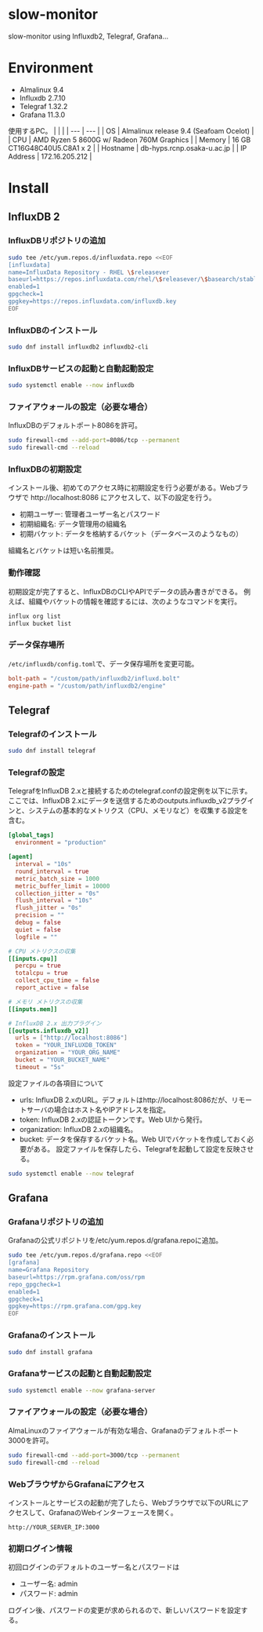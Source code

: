 # slow-monitor
slow-monitor using Influxdb2, Telegraf, Grafana...

# Environment

- Almalinux 9.4
- Influxdb 2.7.10
- Telegraf 1.32.2
- Grafana 11.3.0

使用するPC。
| | |
| --- | --- |
| OS | Almalinux release 9.4 (Seafoam Ocelot) |
| CPU | AMD Ryzen 5 8600G w/ Radeon 760M Graphics |
| Memory | 16 GB CT16G48C40U5.C8A1 x 2 |
| Hostname | db-hyps.rcnp.osaka-u.ac.jp |
| IP Address | 172.16.205.212 |

# Install

## InfluxDB 2

### InfluxDBリポジトリの追加

```bash
sudo tee /etc/yum.repos.d/influxdata.repo <<EOF
[influxdata]
name=InfluxData Repository - RHEL \$releasever
baseurl=https://repos.influxdata.com/rhel/\$releasever/\$basearch/stable
enabled=1
gpgcheck=1
gpgkey=https://repos.influxdata.com/influxdb.key
EOF
```

### InfluxDBのインストール

```bash
sudo dnf install influxdb2 influxdb2-cli
```

### InfluxDBサービスの起動と自動起動設定

```bash
sudo systemctl enable --now influxdb
```

### ファイアウォールの設定（必要な場合）

InfluxDBのデフォルトポート8086を許可。

```bash
sudo firewall-cmd --add-port=8086/tcp --permanent
sudo firewall-cmd --reload
```

### InfluxDBの初期設定

インストール後、初めてのアクセス時に初期設定を行う必要がある。Webブラウザで http://localhost:8086 にアクセスして、以下の設定を行う。

- 初期ユーザー: 管理者ユーザー名とパスワード
- 初期組織名: データ管理用の組織名
- 初期バケット: データを格納するバケット（データベースのようなもの）

組織名とバケットは短い名前推奨。

### 動作確認

初期設定が完了すると、InfluxDBのCLIやAPIでデータの読み書きができる。
例えば、組織やバケットの情報を確認するには、次のようなコマンドを実行。

```bash
influx org list
influx bucket list
```

### データ保存場所

`/etc/influxdb/config.toml`で、データ保存場所を変更可能。
```toml
bolt-path = "/custom/path/influxdb2/influxd.bolt"
engine-path = "/custom/path/influxdb2/engine"
```

## Telegraf

### Telegrafのインストール

```bash
sudo dnf install telegraf
```

### Telegrafの設定

TelegrafをInfluxDB 2.xと接続するためのtelegraf.confの設定例を以下に示す。
ここでは、InfluxDB 2.xにデータを送信するためのoutputs.influxdb_v2プラグインと、システムの基本的なメトリクス（CPU、メモリなど）を収集する設定を含む。

```toml
[global_tags]
  environment = "production"

[agent]
  interval = "10s"
  round_interval = true
  metric_batch_size = 1000
  metric_buffer_limit = 10000
  collection_jitter = "0s"
  flush_interval = "10s"
  flush_jitter = "0s"
  precision = ""
  debug = false
  quiet = false
  logfile = ""

# CPU メトリクスの収集
[[inputs.cpu]]
  percpu = true
  totalcpu = true
  collect_cpu_time = false
  report_active = false

# メモリ メトリクスの収集
[[inputs.mem]]

# InfluxDB 2.x 出力プラグイン
[[outputs.influxdb_v2]]
  urls = ["http://localhost:8086"]
  token = "YOUR_INFLUXDB_TOKEN"
  organization = "YOUR_ORG_NAME"
  bucket = "YOUR_BUCKET_NAME"
  timeout = "5s"
```

設定ファイルの各項目について
- urls: InfluxDB 2.xのURL。デフォルトはhttp://localhost:8086だが、リモートサーバの場合はホスト名やIPアドレスを指定。
- token: InfluxDB 2.xの認証トークンです。Web UIから発行。
- organization: InfluxDB 2.xの組織名。
- bucket: データを保存するバケット名。Web UIでバケットを作成しておく必要がある。
設定ファイルを保存したら、Telegrafを起動して設定を反映させる。

```bash
sudo systemctl enable --now telegraf
```

## Grafana

### Grafanaリポジトリの追加
Grafanaの公式リポジトリを/etc/yum.repos.d/grafana.repoに追加。

```bash
sudo tee /etc/yum.repos.d/grafana.repo <<EOF
[grafana]
name=Grafana Repository
baseurl=https://rpm.grafana.com/oss/rpm
repo_gpgcheck=1
enabled=1
gpgcheck=1
gpgkey=https://rpm.grafana.com/gpg.key
EOF
```

### Grafanaのインストール

```bash
sudo dnf install grafana
```

### Grafanaサービスの起動と自動起動設定

```bash
sudo systemctl enable --now grafana-server
```
### ファイアウォールの設定（必要な場合）

AlmaLinuxのファイアウォールが有効な場合、Grafanaのデフォルトポート3000を許可。

```bash
sudo firewall-cmd --add-port=3000/tcp --permanent
sudo firewall-cmd --reload
```

### WebブラウザからGrafanaにアクセス
インストールとサービスの起動が完了したら、Webブラウザで以下のURLにアクセスして、GrafanaのWebインターフェースを開く。

```arduino
http://YOUR_SERVER_IP:3000
```

### 初期ログイン情報
初回ログインのデフォルトのユーザー名とパスワードは

- ユーザー名: admin
- パスワード: admin

ログイン後、パスワードの変更が求められるので、新しいパスワードを設定する。
